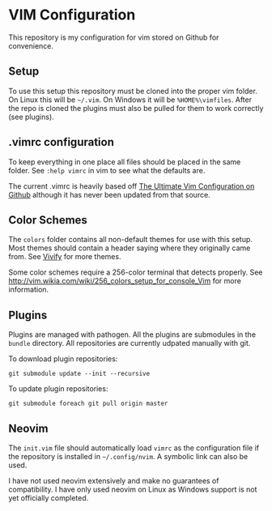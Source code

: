 # VIM Configuration

This repository is my configuration for vim stored on Github for convenience.

## Setup

To use this setup this repository must be cloned into the proper vim folder. On Linux this will be `~/.vim`. On Windows it will be `%HOME%\vimfiles`. After the repo is cloned the plugins must also be pulled for them to work correctly (see plugins).

## .vimrc configuration

To keep everything in one place all files should be placed in the same folder. See `:help vimrc` in vim to see what the defaults are.

The current .vimrc is heavily based off [The Ultimate Vim Configuration on Github](https://github.com/amix/vimrc) although it has never been updated from that source.

## Color Schemes

The `colors` folder contains all non-default themes for use with this setup. Most themes should contain a header saying where they originally came from. See [Vivify](http://bytefluent.com/vivify/) for more themes.

Some color schemes require a 256-color terminal that detects properly. See http://vim.wikia.com/wiki/256_colors_setup_for_console_Vim for more information.

## Plugins

Plugins are managed with pathogen. All the plugins are submodules in the `bundle` directory. All repositories are currently udpated manually with git.

To download plugin repositories:

    git submodule update --init --recursive

To update plugin repositories:

    git submodule foreach git pull origin master

## Neovim

The `init.vim` file should automatically load `vimrc` as the configuration file if the repository is installed in `~/.config/nvim`. A symbolic link can also be used.

I have not used neovim extensively and make no guarantees of compatibility. I have only used neovim on Linux as Windows support is not yet officially completed.
